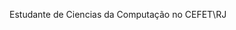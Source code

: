 Estudante de Ciencias da Computação no CEFET\RJ

<!---
ronedejaneiro/ronedejaneiro is a ✨ special ✨ repository because its `README.md` (this file) appears on your GitHub profile.
You can click the Preview link to take a look at your changes.
--->

